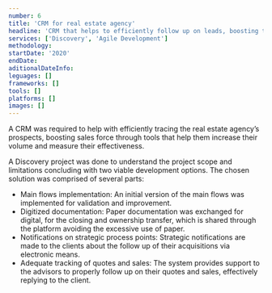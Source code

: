 ```yaml
---
number: 6
title: 'CRM for real estate agency'
headline: 'CRM that helps to efficiently follow up on leads, boosting the sales force through tools that help increase their volume and measure their effectiveness.'
services: ['Discovery', 'Agile Development']
methodology: 
startDate: '2020'
endDate:
aditionalDateInfo:
leguages: []
frameworks: []
tools: []
platforms: []
images: []
---
```


A CRM was required to help with efficiently tracing the real estate agency’s prospects, boosting sales force through tools that help them increase their volume and measure their effectiveness.

A Discovery project was done to understand the project scope and limitations concluding with two viable development options. The chosen solution was comprised of several parts:

- Main flows implementation: An initial version of the main flows was implemented for validation and improvement.
- Digitized documentation: Paper documentation was exchanged for digital, for the closing and ownership transfer, which is shared through the platform avoiding the excessive use of paper.
- Notifications on strategic process points: Strategic notifications are made to the clients about the follow up of their acquisitions via electronic means.
- Adequate tracking of quotes and sales: The system provides support to the advisors to properly follow up on their quotes and sales, effectively replying to the client.
